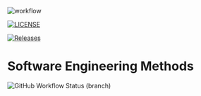 ![workflow](https://github.com/Hlyan-Pyae-40524301/sem/actions/workflows/main.yml/badge.svg)

[![LICENSE](https://img.shields.io/github/license/Hlyan-Pyae-40524301/sem.svg?style=flat-square)](https://github.com/Hlyan-Pyae-40524301/sem/blob/master/LICENSE)

[![Releases](https://img.shields.io/github/release/Hlyan-Pyae-40524301/sem/all.svg?style=flat-square)](https://github.com/Hlyan-Pyae-40524301/sem/releases)

# Software Engineering Methods 
![GitHub Workflow Status (branch)](https://img.shields.io/github/actions/workflow/status/Hlyan-Pyae-40524301/sem/main.yml?branch=develop)